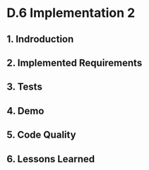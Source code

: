 # D.6 Implementation 2 #

## 1. Indroduction ## 

## 2. Implemented Requirements ## 

## 3. Tests ##

## 4. Demo ##

## 5. Code Quality ##

## 6. Lessons Learned ##

